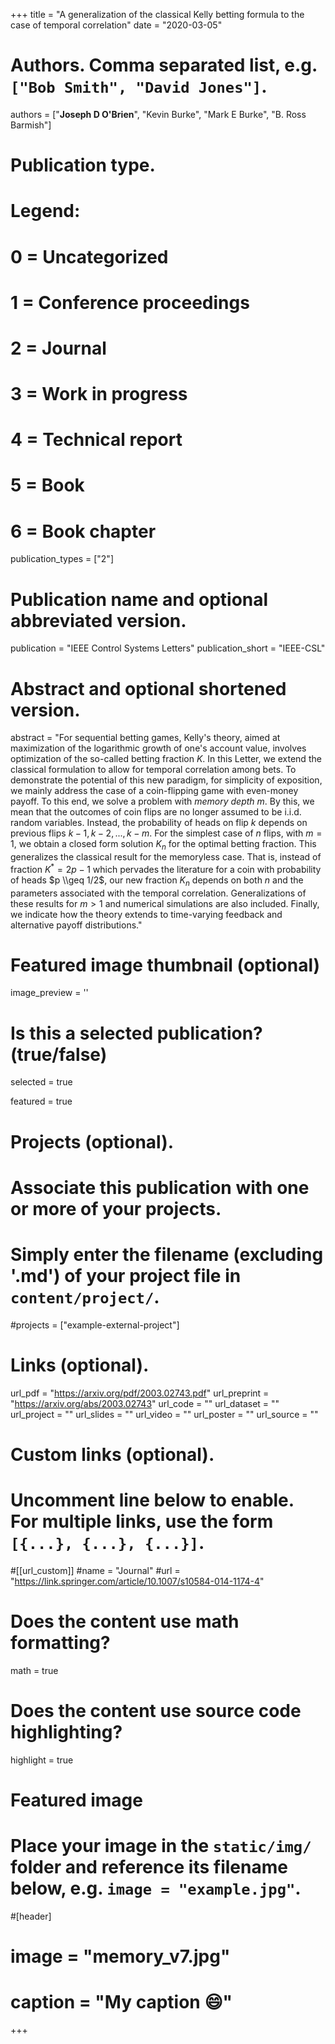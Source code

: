 +++
title = "A generalization of the classical Kelly betting formula to the case of temporal correlation"
date = "2020-03-05"

# Authors. Comma separated list, e.g. `["Bob Smith", "David Jones"]`.

authors = ["**Joseph D O'Brien**", "Kevin Burke", "Mark E Burke", "B. Ross Barmish"]

# Publication type.
# Legend:
# 0 = Uncategorized
# 1 = Conference proceedings
# 2 = Journal
# 3 = Work in progress
# 4 = Technical report
# 5 = Book
# 6 = Book chapter
publication_types = ["2"]

# Publication name and optional abbreviated version.
publication = "IEEE Control Systems Letters"
publication_short = "IEEE-CSL"

# Abstract and optional shortened version.
abstract = "For sequential betting games, Kelly's theory, aimed at maximization of the logarithmic growth of one's account value, involves optimization of the so-called betting fraction $K$. In this Letter, we extend the classical formulation to allow for temporal correlation among bets. To demonstrate the potential of this new paradigm, for simplicity of exposition, we mainly address the case of a coin-flipping game with even-money payoff. To this end, we solve a problem with  _memory depth_ $m$.  By this, we mean that the outcomes of coin flips are no longer assumed to be i.i.d. random variables. Instead, the probability of heads on flip $k$ depends on previous flips $k-1,k-2,...,k-m$. For the simplest case of $n$ flips, with $m = 1$, we obtain a closed form solution $K_n$ for the optimal betting fraction. This generalizes the classical result for the memoryless case. That is, instead of fraction $K^* = 2p-1$ which pervades the literature for a coin with probability of heads $p \\geq 1/2$, our new fraction $K_n$ depends on both $n$ and the parameters associated with the temporal correlation. Generalizations of these results for $m > 1$ and numerical simulations are also included. Finally, we indicate how the theory extends to time-varying feedback and alternative payoff distributions."

# Featured image thumbnail (optional)
image_preview = ''

# Is this a selected publication? (true/false)
selected = true

featured = true


# Projects (optional).
#   Associate this publication with one or more of your projects.
#   Simply enter the filename (excluding '.md') of your project file in `content/project/`.
#projects = ["example-external-project"]

# Links (optional).
url_pdf = "https://arxiv.org/pdf/2003.02743.pdf"
url_preprint = "https://arxiv.org/abs/2003.02743"
url_code = ""
url_dataset = ""
url_project = ""
url_slides = ""
url_video = ""
url_poster = ""
url_source = ""

# Custom links (optional).
#   Uncomment line below to enable. For multiple links, use the form `[{...}, {...}, {...}]`.
#[[url_custom]]
#name = "Journal"
#url = "https://link.springer.com/article/10.1007/s10584-014-1174-4"

# Does the content use math formatting?
math = true

# Does the content use source code highlighting?
highlight = true
  
# Featured image
# Place your image in the `static/img/` folder and reference its filename below, e.g. `image = "example.jpg"`.
#[header]
# image = "memory_v7.jpg"
# caption = "My caption :smile:"

+++
